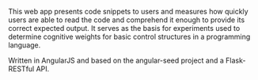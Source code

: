 This web app presents code snippets to users and measures how quickly users are able to read the code and comprehend it enough to provide its correct expected output. It serves as the basis for experiments used to determine cognitive weights for basic control structures in a programming language.

Written in AngularJS and based on the angular-seed project and a Flask-RESTful API.
